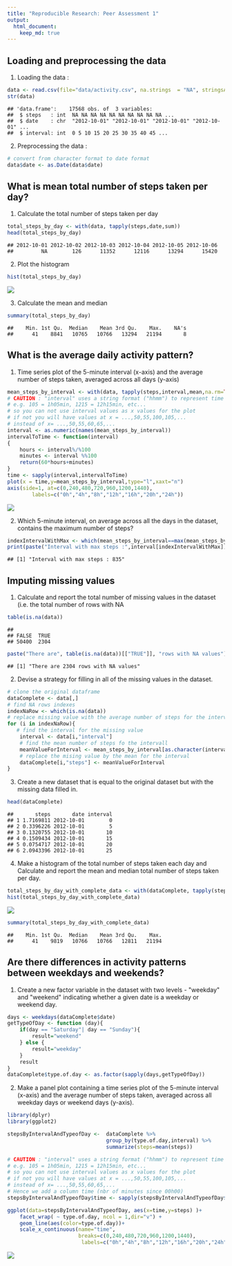 ```yaml
---
title: "Reproducible Research: Peer Assessment 1"
output: 
  html_document:
    keep_md: true
---
```





## Loading and preprocessing the data

1. Loading the data :


```r
data <- read.csv(file="data/activity.csv", na.strings  = "NA", stringsAsFactors = FALSE)
str(data)
```

```
## 'data.frame':	17568 obs. of  3 variables:
##  $ steps   : int  NA NA NA NA NA NA NA NA NA NA ...
##  $ date    : chr  "2012-10-01" "2012-10-01" "2012-10-01" "2012-10-01" ...
##  $ interval: int  0 5 10 15 20 25 30 35 40 45 ...
```

2. Preprocessing the data :


```r
# convert from character format to date format
data$date <- as.Date(data$date)
```

## What is mean total number of steps taken per day?

1. Calculate the total number of steps taken per day


```r
total_steps_by_day <- with(data, tapply(steps,date,sum))
head(total_steps_by_day)
```

```
## 2012-10-01 2012-10-02 2012-10-03 2012-10-04 2012-10-05 2012-10-06 
##         NA        126      11352      12116      13294      15420
```

2. Plot the histogram


```r
hist(total_steps_by_day)
```

![](figure/histogram_steps_by_day-1.png)<!-- -->

3. Calculate the mean and median

```r
summary(total_steps_by_day)
```

```
##    Min. 1st Qu.  Median    Mean 3rd Qu.    Max.    NA's 
##      41    8841   10765   10766   13294   21194       8
```


## What is the average daily activity pattern?

1. Time series plot of the 5-minute interval (x-axis) and the average number of steps taken, averaged across all days (y-axis)


```r
mean_steps_by_interval <- with(data, tapply(steps,interval,mean,na.rm=TRUE))
# CAUTION : "interval" uses a string format ("hhmm") to represent time
# e.g. 105 = 1h05min, 1215 = 12h15min, etc...
# so you can not use interval values as x values for the plot
# if not you will have values at x = ...,50,55,100,105,... 
# instead of x= ...,50,55,60,65,...
interval <- as.numeric(names(mean_steps_by_interval)) 
intervalToTime <- function(interval)
{
    hours <- interval%/%100
    minutes <- interval %%100
    return(60*hours+minutes)
}    
time <- sapply(interval,intervalToTime)
plot(x = time,y=mean_steps_by_interval,type="l",xaxt="n")
axis(side=1, at=c(0,240,480,720,960,1200,1440),
        labels=c("0h","4h","8h","12h","16h","20h","24h"))
```

![](figure/calculate_mean_steps_by_inter-1.png)<!-- -->

2. Which 5-minute interval, on average across all the days in the dataset, contains the maximum number of steps?

```r
indexIntervalWithMax <- which(mean_steps_by_interval==max(mean_steps_by_interval) )
print(paste("Interval with max steps :",interval[indexIntervalWithMax]))
```

```
## [1] "Interval with max steps : 835"
```

## Imputing missing values

1. Calculate and report the total number of missing values in the dataset (i.e. the total number of rows with NA


```r
table(is.na(data))
```

```
## 
## FALSE  TRUE 
## 50400  2304
```

```r
paste("There are", table(is.na(data))[["TRUE"]], "rows with NA values")
```

```
## [1] "There are 2304 rows with NA values"
```

2. Devise a strategy for filling in all of the missing values in the dataset.

```r
# clone the original dataframe
dataComplete <- data[,]
# find NA rows indexes
indexNaRow <- which(is.na(data))
# replace missing value with the average number of steps for the interval
for (i in indexNaRow){
   # find the interval for the missing value
    interval <- data[i,"interval"]
    # find the mean number of steps fo the intervall
    meanValueForInterval <- mean_steps_by_interval[as.character(interval)]
    # replace the mising value by the mean for the interval
    dataComplete[i,"steps"] <- meanValueForInterval
}
```

3. Create a new dataset that is equal to the original dataset but with the missing data filled in.

```r
head(dataComplete)
```

```
##       steps       date interval
## 1 1.7169811 2012-10-01        0
## 2 0.3396226 2012-10-01        5
## 3 0.1320755 2012-10-01       10
## 4 0.1509434 2012-10-01       15
## 5 0.0754717 2012-10-01       20
## 6 2.0943396 2012-10-01       25
```

4. Make a histogram of the total number of steps taken each day and Calculate and report the mean and median total number of steps taken per day. 


```r
total_steps_by_day_with_complete_data <- with(dataComplete, tapply(steps,date,sum))
hist(total_steps_by_day_with_complete_data)
```

![](figure/data_complete_histogram-1.png)<!-- -->

```r
summary(total_steps_by_day_with_complete_data)
```

```
##    Min. 1st Qu.  Median    Mean 3rd Qu.    Max. 
##      41    9819   10766   10766   12811   21194
```


## Are there differences in activity patterns between weekdays and weekends?

1. Create a new factor variable in the dataset with two levels - "weekday" and "weekend" indicating whether a given date is a weekday or weekend day.


```r
days <- weekdays(dataComplete$date)
getTypeOfDay <- function (day){
    if(day == "Saturday"| day == "Sunday"){
        result="weekend"
    } else {
        result="weekday"
    }
    result
}
dataComplete$type.of.day <- as.factor(sapply(days,getTypeOfDay))
```

2. Make a panel plot containing a time series plot of the 5-minute interval (x-axis) and the average number of steps taken, averaged across all weekday days or weekend days (y-axis).


```r
library(dplyr)
library(ggplot2)

stepsByIntervalAndTypeofDay <-  dataComplete %>% 
                                group_by(type.of.day,interval) %>% 
                                summarize(steps=mean(steps))

# CAUTION : "interval" uses a string format ("hhmm") to represent time
# e.g. 105 = 1h05min, 1215 = 12h15min, etc...
# so you can not use interval values as x values for the plot
# if not you will have values at x = ...,50,55,100,105,... 
# instead of x= ...,50,55,60,65,...
# Hence we add a column time (nbr of minutes since 00h00)
stepsByIntervalAndTypeofDay$time <- sapply(stepsByIntervalAndTypeofDay$interval,intervalToTime)

ggplot(data=stepsByIntervalAndTypeofDay, aes(x=time,y=steps) )+
    facet_wrap( ~ type.of.day, ncol = 1,dir="v") +
    geom_line(aes(color=type.of.day))+
    scale_x_continuous(name="time",
                       breaks=c(0,240,480,720,960,1200,1440),
                        labels=c("0h","4h","8h","12h","16h","20h","24h"))
```

![](figure/panel_plot-1.png)<!-- -->
